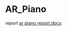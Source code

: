 # AR_Piano

report
[ar piano report.docx](https://github.com/shweta-js/AR_Piano/files/9879879/ar.piano.report.docx)
